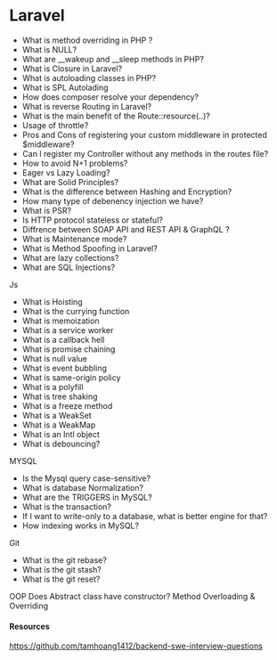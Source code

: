 # Laravel

- What is method overriding in PHP ?
- What is NULL?
- What are __wakeup and __sleep methods in PHP?
- What is Closure in Laravel?
- What is autoloading classes in PHP?
- What is SPL Autolading
- How does composer resolve your dependency?
- What is reverse Routing in Laravel?
- What is the main benefit of the Route::resource(..)?
- Usage of throttle?
- Pros and Cons of registering your custom middleware in protected $middleware?
- Can I register my Controller without any methods in the routes file?
- How to avoid N+1 problems?
- Eager vs Lazy Loading?
- What are Solid Principles?
- What is the difference between Hashing and Encryption?
- How many type of debenency injection we have?
- What is PSR?
- Is HTTP protocol stateless or stateful?
- Diffrence between SOAP API and REST API & GraphQL ?
- What is Maintenance mode?
- What is Method Spoofing in Laravel?
- What are lazy collections?
- What are SQL Injections?

Js
- What is Hoisting
- What is the currying function
- What is memoization
- What is a service worker
- What is a callback hell
- What is promise chaining
- What is null value
- 	What is event bubbling
- 	What is same-origin policy
- 	What is a polyfill
- 	What is tree shaking
- 	What is a freeze method
- 	What is a WeakSet
- 	What is a WeakMap
- 	What is an Intl object
- 	What is debouncing?

MYSQL
- Is the Mysql query case-sensitive?
- What is database Normalization?
- What are the TRIGGERS in MySQL?
- What is the transaction?
- If I want to write-only to a database, what is better engine for that?
- How indexing works in MySQL?

Git
- What is the git rebase?
- What is the git stash?
- What is the git reset?

OOP
Does Abstract class have constructor?
Method Overloading & Overriding

#### Resources
https://github.com/tamhoang1412/backend-swe-interview-questions
